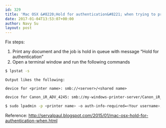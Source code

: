 ```yaml
---
id: 329
title: 'Mac OSX &#8220;Hold for authentication&#8221; when trying to print'
date: 2017-01-04T13:53:07+00:00
author: Navy Su
layout: post
---
```

Fix steps:

  1. Print any document and the job is hold in queue with message &#8220;Hold for authentication&#8221;
  2. Open a terminal window and run the following commands
    
~~~bash
$ lpstat -s

~~~
    
    Output likes the following:
  
    device for <printer name>: smb://<server>/<shared name>
    
~~~bash
device for Canon_iR_ADV_4245: smb://my-windows-printer-server/Canon_iR_ADV_4245

~~~
    
~~~bash
$ sudo lpadmin -p <printer name> -o auth-info-required=<Your username>,<Your password>

~~~

Reference: <a href="http://servalpaul.blogspot.com/2015/01/mac-osx-hold-for-authentication-when.html" target="_blank">http://servalpaul.blogspot.com/2015/01/mac-osx-hold-for-authentication-when.html</a>